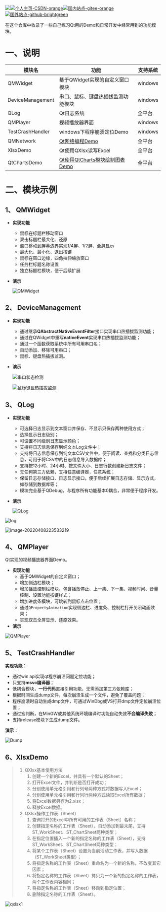 <img src="README.assets/Qt-5.12.12-green.svg">[![个人主页-CSDN-orange](README.assets/%E4%B8%AA%E4%BA%BA%E4%B8%BB%E9%A1%B5-CSDN-orange.svg)](https://blog.csdn.net/qq_43627907?type=blog)[![国内站点-gitee-orange](README.assets/%E5%9B%BD%E5%86%85%E7%AB%99%E7%82%B9-gitee-orange.svg)](https://gitee.com/mahuifa/QMDemo)[![国外站点-github-brightgreen](README.assets/%E5%9B%BD%E5%A4%96%E7%AB%99%E7%82%B9-github-brightgreen.svg)](https://github.com/mahuifa/QMDemo)

在这个仓库中收录了一些自己练习Qt用的Demo和日常开发中经常用到的功能模块。

# 一、说明

| 模块名           | 功能                                                         | 支持系统 |
| ---------------- | ------------------------------------------------------------ | -------- |
| QMWidget         | 基于QWidget实现的自定义窗口模块                              | windows  |
| DeviceManagement | 串口、鼠标、键盘热插拔监测功能模块                           | windows  |
| QLog             | Qt日志系统                                                   | 全平台   |
| QMPlayer         | 视频播放器界面                                               | windows  |
| TestCrashHandler | windows下程序崩溃定位Demo                                    | windows  |
| QMNetwork        | [Qt网络编程Demo](./QMNetwork/QMNetwork.md)                   | 全平台   |
| XlsxDemo         | Qt使用QXlsx读写Excel                                         | 全平台   |
| QtChartsDemo     | [Qt使用QtCharts模块绘制图表Demo](./QtChartsDemo/QtCharts.md) | 全平台   |



# 二、模块示例

## 1、 QMWidget

* **实现功能**

  * 鼠标在标题栏移动窗口
  * 双击标题栏最大化、还原
  * 窗口移动到屏幕边界实现1/4屏、1/2屏、全屏显示
  * 最大化、最小化、退出按键
  * 鼠标在窗口边缘，四角拉伸缩放窗口
  * 任务栏标题名称设置
  * 独立标题栏模块，便于后续扩展

* **演示**

  ![QMWidget](README.assets/QMWidget.gif)



## 2、 DeviceManagement

* **实现功能**

  * 通过继承**QAbstractNativeEventFilter**接口实现串口热插拔监测功能；
  * 通过在QWidget中重写**nativeEvent**实现串口热插拔监测功能；
  * 通过一个函数获取系统中所有可用串口名；
  * 自动添加、移除可用串口；
  * 鼠标、键盘热插拔监测。

* **演示**

  ![串口状态检测](README.assets/%E4%B8%B2%E5%8F%A3%E7%8A%B6%E6%80%81%E6%A3%80%E6%B5%8B.gif)

  ![鼠标键盘热插拔监测](README.assets/%E9%BC%A0%E6%A0%87%E9%94%AE%E7%9B%98%E7%83%AD%E6%8F%92%E6%8B%94%E7%9B%91%E6%B5%8B.gif)



## 3、 QLog

* **实现功能**

  * 可选择日志显示到文本窗口并保存、不显示只保存两种使用方式；
  * 选择显示日志级别；
  * 可设置不同级别日志显示颜色；
  * 支持将日志信息保存到纯文本Log文件中；
  * 支持将日志信息保存到纯文本CSV文件中，便于阅读、查找和分类日志信息，可用于将CSV中的日志信息导入数据库；
  * 支持按12小时、24小时、按文件大小、日志行数创建新日志文件；
  * 无任何第三方依赖，支持任意编译器，任意系统；
  * 保留日志存储接口、日志显示接口，便于后续扩展日志存储、显示方式，如存储到数据库等；
  * 模块完全基于QDebug，与程序所有功能基本0耦合，非常便于程序开发。

* **演示**

  ![QLog](README.assets/QLog.gif)

![log](README.assets/log.PNG)

![image-20220408223533219](README.assets/image-20220408223533219.png)



## 4、 QMPlayer

Qt实现的视频播放器界面Demo。

* **实现功能**
  * 基于QMWidget的自定义窗口；
  * 增加侧边栏模块；
  * 增加播放控制栏模块，包含播放停止、上一集、下一集、视频时间、音量控制、设置功能按键样式；
  * 增加进度条模块，可跳转到鼠标点击位置；
  * 通过`QPropertyAnimation`实现侧边栏、进度条、控制栏打开关闭动画效果；
  * 实现双击全屏显示、还原效果。
* **演示**

![QMPlayer](README.assets/QMPlayer.gif)



## 5、 TestCrashHandler

**实现功能：**

* 通过win api实现qt程序崩溃问题定位功能；
* 只支持**msvc编译器**；
* 低耦合模块，**一行代码**直接引用功能，无需添加第三方依赖库；
* 根据时间生成dump文件，每次崩溃生成一个文件，避免了覆盖问题；
* 程序崩溃时自动生成dmp文件，可通过WinDbg或VS打开dmp文件定位崩溃位置；
* 通过宏判断，在MinGW或其他系统环境编译时功能自动失效**不会编译失败**；
* 支持release模块下生成dump文件。

**演示：**

![Dump](README.assets/Dump.gif)




## 6、XlsxDemo

> 1. QXlsx基本使用方法
>    1. 创建一个新的Excel，并具有一个默认的Sheet；
>    2. 打开Excel文件，并判断是否打开成功；
>    3. 分别使用单元格引用和行列号两种方式将数据写入Excel；
>    4. 分别使用单元格引用和行列行两种方式读取Excel所有数据；
>    5. 将Excel数据另存为2.xlsx；
>    6. 释放Excel数据。
> 2. QXlsx操作工作表（Sheet）
>    1. 查询打开的Excel中所有可用的工作表（Sheet）名称；
>    2. 创建指定名称的工作表（Sheet），自动添加到最末尾，支持ST_WorkSheet、ST_ChartSheet两种类型；
>    3. 在指定位置插入一个新的指定名称的工作表（Sheet），支持ST_WorkSheet、ST_ChartSheet两种类型；
>    4. 将某个工作表（Sheet）设置为当前活动工作表，并写入数据（ST_WorkSheet类型）；
>    5. 将指定名称的工作表（Sheet）重命名为一个新的名称，不改变其它因素；
>    6. 将指定名称的工作表（Sheet）拷贝为一个新的指定名称的工作表，两个工作表内容相同；
>    7. 将指定名称的工作表（Sheet）移动到指定位置；
>    8. 删除指定名称的工作表（Sheet）。

![qxlsx1](README.assets/qxlsx1.gif)
